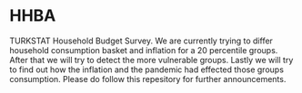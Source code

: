 # HHBA
TURKSTAT Household Budget Survey.
We are currently trying to differ household consumption basket and inflation for a 20 percentile groups.
After that we will try to detect the more vulnerable groups. 
Lastly we will try to find out how the inflation and the pandemic had effected those groups consumption. 
Please do follow this repesitory for further announcements.
